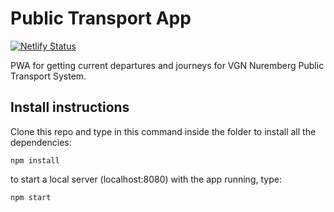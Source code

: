 # Public Transport App

[![Netlify Status](https://api.netlify.com/api/v1/badges/a72a32ed-7d25-4e0f-b1b4-cf3080f8aed5/deploy-status)](https://app.netlify.com/sites/public-transport-app/deploys)

PWA for getting current departures and journeys for VGN Nuremberg Public Transport System. 

## Install instructions

Clone this repo and type in this command inside the folder to install all the dependencies:

```
npm install
```

to start a local server (localhost:8080) with the app running, type:
```
npm start
```